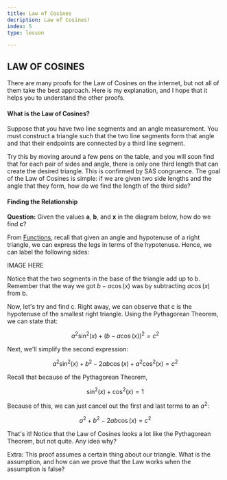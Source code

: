 ```yaml
---
title: Law of Cosines
decription: Law of Cosines!
index: 5
type: lesson

---
```


## LAW OF COSINES

There are many proofs for the Law of Cosines on the internet, but not
all of them take the best approach. Here is my explanation, and I hope
that it helps you to understand the other proofs.

#### What is the Law of Cosines?

Suppose that you have two line segments and an angle measurement. You
must construct a triangle such that the two line segments form that
angle and that their endpoints are connected by a third line segment.

Try this by moving around a few pens on the table, and you will soon
find that for each pair of sides and angle, there is only one third
length that can create the desired triangle. This is confirmed by SAS
congruence. The goal of the Law of Cosines is simple: if we are given
two side lengths and the angle that they form, how do we find the length
of the third side?

#### Finding the Relationship

**Question:** Given the values **a**, **b**, and **x** in the diagram
below, how do we find **c**?

From [Functions](../../functions/exploration/index.md), recall that given an angle and hypotenuse of a right triangle, we can express the legs in terms of the hypotenuse. Hence, we can label the following sides:

IMAGE HERE

Notice that the two segments in the base of the triangle add up to b. Remember that the way we got $b- a \cos(x)$ was by subtracting $a\cos(x)$ from b.

Now, let's try and find c. Right away, we can observe that c is the hypotenuse of the smallest right triangle. Using the Pythagorean Theorem, we can state that:

$$a^2\sin^2(x)+(b-a\cos(x))^2 = c^2$$

Next, we'll simplify the second expression:

$$a^2\sin^2(x)+b^2-2ab\cos(x)+a^2\cos^2(x)=c^2$$

Recall that because of the Pythagorean Theorem,

$$\sin^2(x)+\cos^2(x)=1$$

Because of this, we can just cancel out the first and last terms to an
$a^2$:

$$a^2+b^2-2ab\cos(x)=c^2$$

That's it! Notice that the Law of Cosines looks a lot like the Pythagorean Theorem, but not quite. Any idea why?

Extra: This proof assumes a certain thing about our triangle. What is the assumption, and how can we prove that the Law works when the assumption is false?